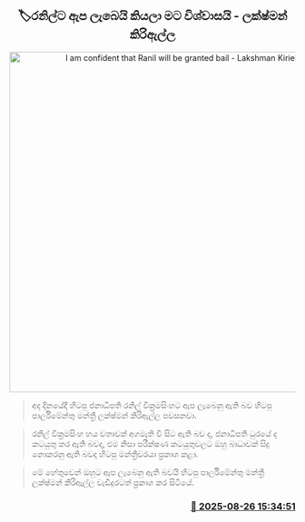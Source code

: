 <p align='center'><b><h2 align='center' title='I am confident that Ranil will be granted bail - Lakshman Kiriella'>🏷රනිල්ට ඇප ලැබෙයි කියලා මට විශ්වාසයි - ලක්ෂ්මන් කිරිඇල්ල</h2></b></p>
<p align='center'><img src='https://helakuru.sgp1.cdn.digitaloceanspaces.com/esana/images/lib/lakshman-kiriella-media.jpg' width='600' alt='I am confident that Ranil will be granted bail - Lakshman Kiriella'></p>

> අද දිනයේදී හිටපු ජනාධිපති රනිල් වික්‍රමසිංහට ඇප ලැබෙනු ඇති බව හිටපු පාර්ලිමේන්තු මන්ත්‍රී ලක්ෂ්මන් කිරිඇල්ල පවසනවා.

> රනිල් වික්‍රමසිංහ හය වතාවක් අගමැති වී සිට ඇති බව ද, ජනාධිපති ධුරයේ ද කටයුතු කර ඇති බවද, එම නිසා පරීක්ෂණ කටයුතුවලට ඔහු බාධාවක් සිදු නොකරනු ඇති බවද හිටපු මන්ත්‍රීවරයා ප්‍රකාශ කළා.

> මේ හේතුවෙන් ඔහුට ඇප ලැබෙනු ඇති බවයි හිටපු පාර්ලිමේන්තු මන්ත්‍රී ලක්ෂ්මන් කිරිඇල්ල වැඩිදුරටත් ප්‍රකාශ කර සිටියේ.



<h3 align='right'><a href='https://www.helakuru.lk/esana/p/113076/'>📅 2025-08-26 15:34:51</a></h3>
